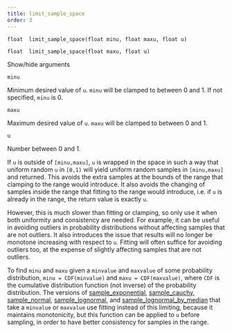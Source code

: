 ```yaml
---
title: limit_sample_space
order: 3
---
```

`float  limit_sample_space(float minu, float maxu, float u)`

`float  limit_sample_space(float maxu, float u)`

Show/hide arguments

`minu`

Minimum desired value of `u`. `minu` will be clamped to between 0 and 1.
If not specified, `minu` is 0.

`maxu`

Maximum desired value of `u`. `maxu` will be clamped to between 0 and 1.

`u`

Number between 0 and 1.

If `u` is outside of `[minu,maxu]`, `u` is wrapped in the space in such a
way that uniform random `u` in `[0,1)` will yield uniform random samples in
`[minu,maxu]` and returned. This avoids the extra samples at the bounds
of the range that clamping to the range would introduce. It also avoids the
changing of samples inside the range that fitting to the range would
introduce, i.e. if `u` is already in the range, the return value is exactly `u`.

However, this is much slower than fitting or clamping, so only use
it when both uniformity and consistency are needed. For example, it can be
useful in avoiding outliers in probability distributions without affecting
samples that are not outliers. It also introduces the issue that results
will no longer be monotone increasing with respect to `u`.
Fitting will often suffice for avoiding outliers too, at the expense
of slightly affecting samples that are not outliers.

To find `minu` and `maxu` given a `minvalue` and `maxvalue` of some probability
distribution, `minu = CDF(minvalue)` and `maxu = CDF(maxvalue)`, where `CDF`
is the cumulative distribution function (not inverse) of the probability
distribution. The versions of [sample_exponential](sample_exponential.html "Samples the exponential distribution."),
[sample_cauchy](sample_cauchy.html "Samples the Cauchy (Lorentz) distribution."), [sample_normal](sample_normal.html "Samples the normal (Gaussian) distribution."), [sample_lognormal](sample_lognormal.html "Samples the log-normal distribution based on parameters of the underlying normal distribution."), and
[sample_lognormal_by_median](sample_lognormal_by_median.html "Samples the log-normal distribution based on median and standard deviation.") that take a `minvalue` or `maxvalue` use fitting
instead of this limiting, because it maintains monotonicity, but this
function can be applied to `u` before sampling, in order to have better
consistency for samples in the range.
